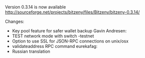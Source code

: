 Version 0.3.14 is now available
http://sourceforge.net/projects/bitzeny/files/Bitzeny/bitzeny-0.3.14/

Changes:
* Key pool feature for safer wallet backup
Gavin Andresen:
* TEST network mode with switch -testnet
* Option to use SSL for JSON-RPC connections on unix/osx
* validateaddress RPC command
eurekafag:
* Russian translation
